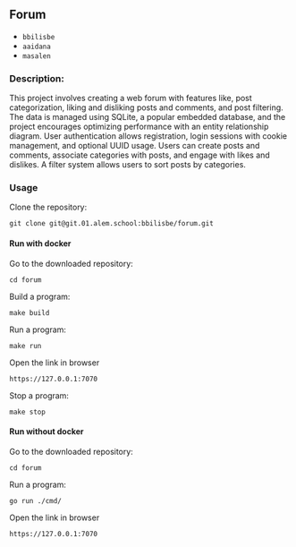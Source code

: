 ## Forum
* `bbilisbe`
* `aaidana`
* `masalen` 

### Description:
This project involves creating a web forum with features like, post categorization, liking and disliking posts and comments, and post filtering. The data is managed using SQLite, a popular embedded database, and the project encourages optimizing performance with an entity relationship diagram. User authentication allows registration, login sessions with cookie management, and optional UUID usage. Users can create posts and comments, associate categories with posts, and engage with likes and dislikes. A filter system allows users to sort posts by categories.


### Usage
Clone the repository:
```
git clone git@git.01.alem.school:bbilisbe/forum.git
```

#### Run with docker
Go to the downloaded repository: 
```
cd forum
```
Build a program:
```
make build
```
Run a program:
```
make run
```
Open the link in browser
```
https://127.0.0.1:7070
```
Stop a program:
```
make stop
```
#### Run without docker
Go to the downloaded repository: 
```
cd forum
```
Run a program:
```
go run ./cmd/
```
Open the link in browser
```
https://127.0.0.1:7070
```
 